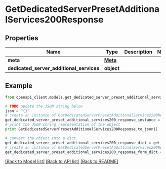 # GetDedicatedServerPresetAdditionalServices200Response


## Properties
Name | Type | Description | Notes
------------ | ------------- | ------------- | -------------
**meta** | [**Meta**](Meta.md) |  | 
**dedicated_server_additional_services** | **object** |  | 

## Example

```python
from openapi_client.models.get_dedicated_server_preset_additional_services200_response import GetDedicatedServerPresetAdditionalServices200Response

# TODO update the JSON string below
json = "{}"
# create an instance of GetDedicatedServerPresetAdditionalServices200Response from a JSON string
get_dedicated_server_preset_additional_services200_response_instance = GetDedicatedServerPresetAdditionalServices200Response.from_json(json)
# print the JSON string representation of the object
print GetDedicatedServerPresetAdditionalServices200Response.to_json()

# convert the object into a dict
get_dedicated_server_preset_additional_services200_response_dict = get_dedicated_server_preset_additional_services200_response_instance.to_dict()
# create an instance of GetDedicatedServerPresetAdditionalServices200Response from a dict
get_dedicated_server_preset_additional_services200_response_form_dict = get_dedicated_server_preset_additional_services200_response.from_dict(get_dedicated_server_preset_additional_services200_response_dict)
```
[[Back to Model list]](../README.md#documentation-for-models) [[Back to API list]](../README.md#documentation-for-api-endpoints) [[Back to README]](../README.md)


